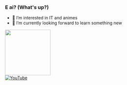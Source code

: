 ### E ai? (What's up?)

- 👀 I’m interested in IT and animes
- 🌱 I’m currently looking forward to learn something new

<div>
  <img height="150em" src="https://github-readme-stats.vercel.app/api/top-langs/?username=iamshiuba&layout=donut&theme=dark"/>
</div>
<div>
  <a href="https://youtube.com/@iamshiuba" target="_blank"><img align="center" alt="YouTube" src="https://img.shields.io/badge/YouTube-FF0000?style=for-the-badge&logo=youtube&logoColor=white"/></a>
</div>
